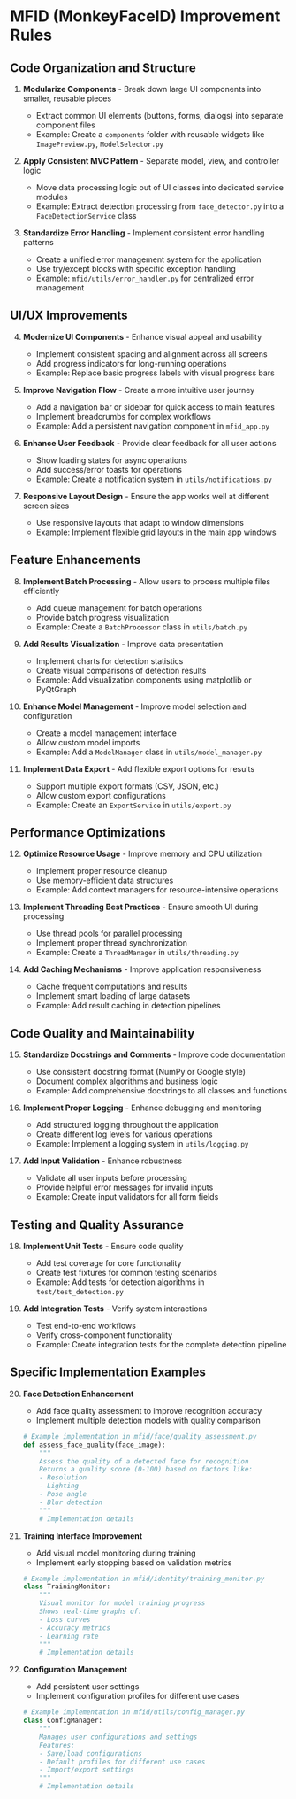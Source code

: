 # MFID (MonkeyFaceID) Improvement Rules

## Code Organization and Structure

1. **Modularize Components** - Break down large UI components into smaller, reusable pieces
   - Extract common UI elements (buttons, forms, dialogs) into separate component files
   - Example: Create a `components` folder with reusable widgets like `ImagePreview.py`, `ModelSelector.py`

2. **Apply Consistent MVC Pattern** - Separate model, view, and controller logic
   - Move data processing logic out of UI classes into dedicated service modules
   - Example: Extract detection processing from `face_detector.py` into a `FaceDetectionService` class

3. **Standardize Error Handling** - Implement consistent error handling patterns
   - Create a unified error management system for the application
   - Use try/except blocks with specific exception handling
   - Example: `mfid/utils/error_handler.py` for centralized error management

## UI/UX Improvements

4. **Modernize UI Components** - Enhance visual appeal and usability
   - Implement consistent spacing and alignment across all screens
   - Add progress indicators for long-running operations
   - Example: Replace basic progress labels with visual progress bars

5. **Improve Navigation Flow** - Create a more intuitive user journey
   - Add a navigation bar or sidebar for quick access to main features
   - Implement breadcrumbs for complex workflows
   - Example: Add a persistent navigation component in `mfid_app.py`

6. **Enhance User Feedback** - Provide clear feedback for all user actions
   - Show loading states for async operations
   - Add success/error toasts for operations
   - Example: Create a notification system in `utils/notifications.py`

7. **Responsive Layout Design** - Ensure the app works well at different screen sizes
   - Use responsive layouts that adapt to window dimensions
   - Example: Implement flexible grid layouts in the main app windows

## Feature Enhancements

8. **Implement Batch Processing** - Allow users to process multiple files efficiently
   - Add queue management for batch operations
   - Provide batch progress visualization
   - Example: Create a `BatchProcessor` class in `utils/batch.py`

9. **Add Results Visualization** - Improve data presentation
   - Implement charts for detection statistics
   - Create visual comparisons of detection results
   - Example: Add visualization components using matplotlib or PyQtGraph

10. **Enhance Model Management** - Improve model selection and configuration
    - Create a model management interface
    - Allow custom model imports
    - Example: Add a `ModelManager` class in `utils/model_manager.py`

11. **Implement Data Export** - Add flexible export options for results
    - Support multiple export formats (CSV, JSON, etc.)
    - Allow custom export configurations
    - Example: Create an `ExportService` in `utils/export.py`

## Performance Optimizations

12. **Optimize Resource Usage** - Improve memory and CPU utilization
    - Implement proper resource cleanup
    - Use memory-efficient data structures
    - Example: Add context managers for resource-intensive operations

13. **Implement Threading Best Practices** - Ensure smooth UI during processing
    - Use thread pools for parallel processing
    - Implement proper thread synchronization
    - Example: Create a `ThreadManager` in `utils/threading.py`

14. **Add Caching Mechanisms** - Improve application responsiveness
    - Cache frequent computations and results
    - Implement smart loading of large datasets
    - Example: Add result caching in detection pipelines

## Code Quality and Maintainability

15. **Standardize Docstrings and Comments** - Improve code documentation
    - Use consistent docstring format (NumPy or Google style)
    - Document complex algorithms and business logic
    - Example: Add comprehensive docstrings to all classes and functions

16. **Implement Proper Logging** - Enhance debugging and monitoring
    - Add structured logging throughout the application
    - Create different log levels for various operations
    - Example: Implement a logging system in `utils/logging.py`

17. **Add Input Validation** - Enhance robustness
    - Validate all user inputs before processing
    - Provide helpful error messages for invalid inputs
    - Example: Create input validators for all form fields

## Testing and Quality Assurance

18. **Implement Unit Tests** - Ensure code quality
    - Add test coverage for core functionality
    - Create test fixtures for common testing scenarios
    - Example: Add tests for detection algorithms in `test/test_detection.py`

19. **Add Integration Tests** - Verify system interactions
    - Test end-to-end workflows
    - Verify cross-component functionality
    - Example: Create integration tests for the complete detection pipeline

## Specific Implementation Examples

20. **Face Detection Enhancement**
    - Add face quality assessment to improve recognition accuracy
    - Implement multiple detection models with quality comparison
    ```python
    # Example implementation in mfid/face/quality_assessment.py
    def assess_face_quality(face_image):
        """
        Assess the quality of a detected face for recognition
        Returns a quality score (0-100) based on factors like:
        - Resolution
        - Lighting
        - Pose angle
        - Blur detection
        """
        # Implementation details
    ```

21. **Training Interface Improvement**
    - Add visual model monitoring during training
    - Implement early stopping based on validation metrics
    ```python
    # Example implementation in mfid/identity/training_monitor.py
    class TrainingMonitor:
        """
        Visual monitor for model training progress
        Shows real-time graphs of:
        - Loss curves
        - Accuracy metrics
        - Learning rate
        """
        # Implementation details
    ```

22. **Configuration Management**
    - Add persistent user settings
    - Implement configuration profiles for different use cases
    ```python
    # Example implementation in mfid/utils/config_manager.py
    class ConfigManager:
        """
        Manages user configurations and settings
        Features:
        - Save/load configurations
        - Default profiles for different use cases
        - Import/export settings
        """
        # Implementation details
    ``` 